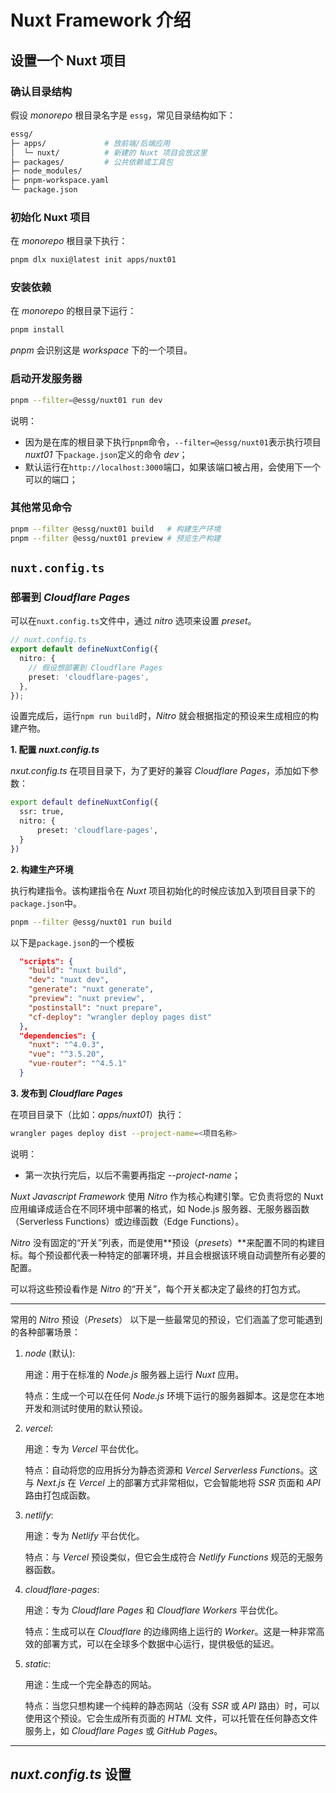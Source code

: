 # Nuxt Framework 介绍

## 设置一个 Nuxt 项目

### 确认目录结构

假设 _monorepo_ 根目录名字是 `essg`，常见目录结构如下：

```bash
essg/
├─ apps/             # 放前端/后端应用
│  └─ nuxt/          # 新建的 Nuxt 项目会放这里
├─ packages/         # 公共依赖或工具包
├─ node_modules/
├─ pnpm-workspace.yaml
└─ package.json
```

### 初始化 Nuxt 项目

在 _monorepo_ 根目录下执行：

```bash
pnpm dlx nuxi@latest init apps/nuxt01
```

### 安装依赖

在 _monorepo_ 的根目录下运行：

```bash
pnpm install
```

_pnpm_ 会识别这是 _workspace_ 下的一个项目。

### 启动开发服务器

```bash
pnpm --filter=@essg/nuxt01 run dev
```
说明：
- 因为是在库的根目录下执行`pnpm`命令，`--filter=@essg/nuxt01`表示执行项目 _nuxt01_ 下`package.json`定义的命令 _dev_；
- 默认运行在`http://localhost:3000`端口，如果该端口被占用，会使用下一个可以的端口；

### 其他常见命令

```bash
pnpm --filter @essg/nuxt01 build   # 构建生产环境
pnpm --filter @essg/nuxt01 preview # 预览生产构建
```


## `nuxt.config.ts`

### 部署到 _Cloudflare Pages_

可以在`nuxt.config.ts`文件中，通过 _nitro_ 选项来设置 _preset_。

```ts
// nuxt.config.ts
export default defineNuxtConfig({
  nitro: {
    // 假设想部署到 Cloudflare Pages
    preset: 'cloudflare-pages',
  },
});
```

设置完成后，运行`npm run build`时，_Nitro_ 就会根据指定的预设来生成相应的构建产物。

**1. 配置 _nuxt.config.ts_**

_nxut.config.ts_ 在项目目录下，为了更好的兼容 _Cloudflare Pages_，添加如下参数：

```bash
export default defineNuxtConfig({
  ssr: true,
  nitro: {
      preset: 'cloudflare-pages',
  }
})
```

**2. 构建生产环境**


执行构建指令。该构建指令在 _Nuxt_ 项目初始化的时候应该加入到项目目录下的`package.json`中。
```bash
pnpm --filter @essg/nuxt01 run build
```

以下是`package.json`的一个模板
```json
  "scripts": {
    "build": "nuxt build",
    "dev": "nuxt dev",
    "generate": "nuxt generate",
    "preview": "nuxt preview",
    "postinstall": "nuxt prepare",
    "cf-deploy": "wrangler deploy pages dist"
  },
  "dependencies": {
    "nuxt": "^4.0.3",
    "vue": "^3.5.20",
    "vue-router": "^4.5.1"
  }
```

**3. 发布到 _Cloudflare Pages_**
 
在项目目录下（比如：_apps/nuxt01_）执行：
```bash
wrangler pages deploy dist --project-name=<项目名称>
```

说明：
- 第一次执行完后，以后不需要再指定 _--project-name_；

_Nuxt Javascript Framework_ 使用 _Nitro_ 作为核心构建引擎。它负责将您的 Nuxt 应用编译成适合在不同环境中部署的格式，如 Node.js 服务器、无服务器函数（Serverless Functions）或边缘函数（Edge Functions）。

_Nitro_ 没有固定的“开关”列表，而是使用**预设（_presets_）**来配置不同的构建目标。每个预设都代表一种特定的部署环境，并且会根据该环境自动调整所有必要的配置。

可以将这些预设看作是 _Nitro_ 的“开关”，每个开关都决定了最终的打包方式。

---
常用的 _Nitro_ 预设（_Presets_）
以下是一些最常见的预设，它们涵盖了您可能遇到的各种部署场景：

1. _node_ (默认):

    用途：用于在标准的 _Node.js_ 服务器上运行 _Nuxt_ 应用。

    特点：生成一个可以在任何 _Node.js_ 环境下运行的服务器脚本。这是您在本地开发和测试时使用的默认预设。

2. _vercel_:

    用途：专为 _Vercel_ 平台优化。
    
    特点：自动将您的应用拆分为静态资源和 _Vercel Serverless Functions_。这与 _Next.js_ 在 _Vercel_ 上的部署方式非常相似，它会智能地将 _SSR_ 页面和 _API_ 路由打包成函数。

3. _netlify_:

    用途：专为 _Netlify_ 平台优化。

    特点：与 _Vercel_ 预设类似，但它会生成符合 _Netlify Functions_ 规范的无服务器函数。

4. _cloudflare-pages_:

    用途：专为 _Cloudflare Pages_ 和 _Cloudflare Workers_ 平台优化。

    特点：生成可以在 _Cloudflare_ 的边缘网络上运行的 _Worker_。这是一种非常高效的部署方式，可以在全球多个数据中心运行，提供极低的延迟。

5. _static_:

    用途：生成一个完全静态的网站。

    特点：当您只想构建一个纯粹的静态网站（没有 _SSR_ 或 _API_ 路由）时，可以使用这个预设。它会生成所有页面的 _HTML_ 文件，可以托管在任何静态文件服务上，如 _Cloudflare Pages_ 或 _GitHub Pages_。

  ---



## _nuxt.config.ts_ 设置